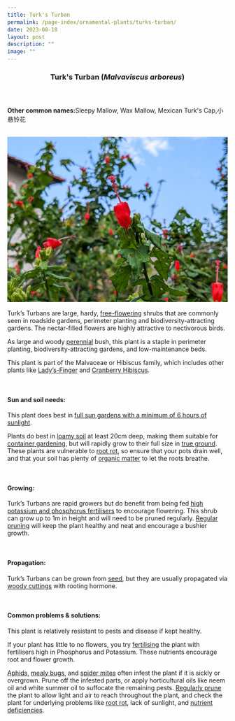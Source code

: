 ```yaml
---
title: Turk's Turban
permalink: /page-index/ornamental-plants/turks-turban/
date: 2023-08-18
layout: post
description: ""
image: ""
---
```

<header> 
	<h3>Turk's Turban (<em>Malvaviscus arboreus</em>)</h3> 
</header>

<section>
	<p><strong>Other common names:</strong>Sleepy Mallow, Wax Mallow, Mexican Turk's Cap,小悬铃花</p>
	<br>
</section>

<section>
	<img title="Turks turban plant. Photo by Jacqueline Chua." src="/images/Plants/turkturban'%20(1)_jacquelinechua.jpg">
	<p>Turk’s Turbans are large, hardy, <a href="/learn-more-about-gardening/glossary/#f">free-flowering</a> shrubs that are commonly seen in roadside gardens, perimeter planting and biodiversity-attracting gardens. The nectar-filled flowers are highly attractive to nectivorous birds.</p>
	<p>As large and woody <a href="/learn-more-about-gardening/glossary/#p">perennial</a> bush, this plant is a staple in perimeter planting, biodiversity-attracting gardens, and low-maintenance beds.</p>
	<p>This plant is part of the Malvaceae or Hibiscus family, which includes other plants like <a href="/page-index/edible-plants/ladys-finger/">Lady’s-Finger</a> and <a href="/page-index/ornamental-plants/cranberry-hibiscus/">Cranberry Hibiscus</a>.</p>
	 <br> 
</section> 
 
<section> 
  <h4>Sun and soil needs:</h4> 
	<p>This plant does best in <a href="/page-index/horticulture-techniques/gauging-light/">full sun gardens with a minimum of 6 hours of sunlight</a>.</p>
	<p>Plants do best in <a href="/page-index/horticulture-techniques/soil/">loamy soil</a> at least 20cm deep, making them suitable for <a href="/page-index/horticulture-techniques/planting-in-containers/">container gardening</a>, but will rapidly grow to their full size in <a href="/page-index/horticulture-techniques/true-ground/">true ground</a>. These plants are vulnerable to <a href="/page-index/plant-problems/root-rot/">root rot</a>, so ensure that your pots drain well, and that your soil has plenty of <a href="/page-index/horticulture-techniques/soil-amendments/">organic matter</a> to let the roots breathe.</p> 
	<br>
</section>

<section> 
  <h4>Growing:</h4> 
	<p>Turk’s Turbans are rapid growers but do benefit from being fed <a href="/page-index/horticulture-techniques/fertilising/">high potassium and phosphorus fertilisers</a> to encourage flowering. This shrub can grow up to 1m in height and will need to be pruned regularly. <a href="/page-index/horticulture-techniques/pruning/">Regular pruning</a> will keep the plant healthy and neat and encourage a bushier growth.</p> 
	<br> 
</section> 

<section> 
  <h4>Propagation:</h4> 
	<p>Turk’s Turbans can be grown from <a href="/page-index/horticulture-techniques/propagating-by-seed/">seed</a>, but they are usually propagated via <a href="/page-index/horticulture-techniques/propagating-by-cuttings/">woody cuttings</a> with rooting hormone.</p> 
	<br> 
</section> 
 
<section> 
  <h4>Common problems &amp; solutions:</h4> 
	<p>This plant is relatively resistant to pests and disease if kept healthy.</p>
	<p>If your plant has little to no flowers, you try <a href="/page-index/horticulture-techniques/fertilising/">fertilising</a> the plant with fertilisers high in Phosphorus and Potassium. These nutrients encourage root and flower growth.</p>
	<p><a href="/page-index/pests/aphids/">Aphids</a>, <a href="/page-index/pests/mealy-bugs/">mealy bugs</a>, and <a href="/page-index/pests/spider-mites/">spider mites</a> often infest the plant if it is sickly or overgrown. Prune off the infested parts, or apply horticultural oils like neem oil and white summer oil to suffocate the remaining pests. <a href="/page-index/horticulture-techniques/pruning/">Regularly prune</a> the plant to allow light and air to reach throughout the plant, and check the plant for underlying problems like <a href="/page-index/plant-problems/root-rot/">root rot</a>, lack of sunlight, and <a href="/page-index/plant-problems/nutrient-deficiencies/">nutrient deficiencies</a>.</p>
	<br> 
</section>